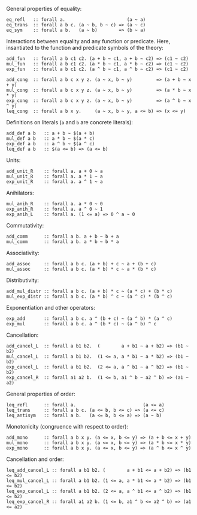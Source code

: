 General properties of equality:

    eq_refl   :: forall a.                       (a ~ a)
    eq_trans  :: forall a b c. (a ~ b, b ~ c) => (a ~ c)
    eq_sym    :: forall a b.   (a ~ b)        => (b ~ a)


Interactions between equality and any function or predicate.
Here, insantiated to the function and predicate symbols of the theory:

    add_fun   :: forall a b c1 c2. (a + b ~ c1, a + b ~ c2) => (c1 ~ c2)
    mul_fun   :: forall a b c1 c2. (a * b ~ c1, a * b ~ c2) => (c1 ~ c2)
    exp_fun   :: forall a b c1 c2. (a ^ b ~ c1, a ^ b ~ c2) => (c1 ~ c2)
    
    add_cong  :: forall a b c x y z. (a ~ x, b ~ y)         => (a + b ~ x + y)
    mul_cong  :: forall a b c x y z. (a ~ x, b ~ y)         => (a * b ~ x * y)
    exp_cong  :: forall a b c x y z. (a ~ x, b ~ y)         => (a ^ b ~ x ^ y)
    leq_cong  :: forall a b x y.     (a ~ x, b ~ y, a <= b) => (x <= y)


Definitions on literals (`a` and `b` are concrete literals):

    add_def a b   :: a + b ~ $(a + b)
    mul_def a b   :: a * b ~ $(a * c)
    exp_def a b   :: a ^ b ~ $(a ^ c)
    leq_def a b   :: $(a <= b) => (a <= b)

Units:

    add_unit_R    :: forall a. a + 0 ~ a
    mul_unit_R    :: forall a. a * 1 ~ a
    exp_unit_R    :: forall a. a ^ 1 ~ a

Anihilators:

    mul_anih_R    :: forall a. a * 0 ~ 0
    exp_anih_R    :: forall a. a ^ 0 ~ 1
    exp_anih_L    :: forall a. (1 <= a) => 0 ^ a ~ 0

Commutativity:

    add_comm      :: forall a b. a + b ~ b + a
    mul_comm      :: forall a b. a * b ~ b * a

Associativity:

    add_assoc     :: forall a b c. (a + b) + c ~ a + (b + c)
    mul_assoc     :: forall a b c. (a * b) * c ~ a * (b * c)


Distributivity:

    add_mul_distr :: forall a b c. (a + b) * c ~ (a * c) + (b * c)
    mul_exp_distr :: forall a b c. (a * b) ^ c ~ (a ^ c) * (b ^ c)


Exponentiation and other operators:

    exp_add       :: forall a b c. a ^ (b + c) ~ (a ^ b) * (a ^ c)
    exp_mul       :: forall a b c. a ^ (b * c) ~ (a ^ b) ^ c

Cancellation:

    add_cancel_L  :: forall a b1 b2.  (        a + b1 ~ a + b2) => (b1 ~ b2)
    mul_cancel_L  :: forall a b1 b2.  (1 <= a, a * b1 ~ a * b2) => (b1 ~ b2)
    exp_cancel_L  :: forall a b1 b2.  (2 <= a, a ^ b1 ~ a ^ b2) => (b1 ~ b2)
    exp_cancel_R  :: forall a1 a2 b.  (1 <= b, a1 ^ b ~ a2 ^ b) => (a1 ~ a2)


General properties of order:

    leq_refl      :: forall a.                         (a <= a)
    leq_trans     :: forall a b c. (a <= b, b <= c) => (a <= c)
    leq_antisym   :: forall a b.   (a <= b, b <= a) => (a ~ b)

Monotonicity (congruence with respect to order):

    add_mono      :: forall a b x y. (a <= x, b <= y) => (a + b <= x + y)
    mul_mono      :: forall a b x y. (a <= x, b <= y) => (a * b <= x * y)
    exp_mono      :: forall a b x y. (a <= x, b <= y) => (a ^ b <= x ^ y)

Cancellation and order:

    leq_add_cancel_L :: forall a b1 b2. (        a + b1 <= a + b2) => (b1 <= b2)
    leq_mul_cancel_L :: forall a b1 b2. (1 <= a, a * b1 <= a * b2) => (b1 <= b2)
    leq_exp_cancel_L :: forall a b1 b2. (2 <= a, a ^ b1 <= a ^ b2) => (b1 <= b2)
    leq_exp_cancel_R :: forall a1 a2 b. (1 <= b, a1 ^ b <= a2 ^ b) => (a1 <= a2)

